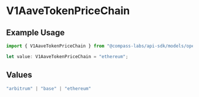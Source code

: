 # V1AaveTokenPriceChain

## Example Usage

```typescript
import { V1AaveTokenPriceChain } from "@compass-labs/api-sdk/models/operations";

let value: V1AaveTokenPriceChain = "ethereum";
```

## Values

```typescript
"arbitrum" | "base" | "ethereum"
```